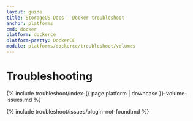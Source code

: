 ```yaml
---
layout: guide
title: StorageOS Docs - Docker troubleshoot
anchor: platforms
cmd: docker
platform: dockerce
platform-pretty: DockerCE
module: platforms/dockerce/troubleshoot/volumes
---
```


# Troubleshooting

{% include troubleshoot/index-{{ page.platform | downcase }}-volume-issues.md %}

{% include troubleshoot/issues/plugin-not-found.md %}
